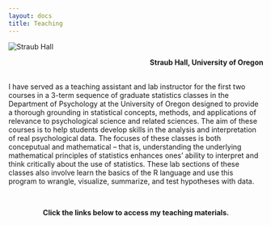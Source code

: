 ```yaml
---
layout: docs
title: Teaching
---
```


![Straub Hall](/img/straub_hall.jpg)
<div style="text-align: right"> <b>Straub Hall, University of Oregon</b> </div>

<br>

I have served as a teaching assistant and lab instructor for the first two courses in a 3-term sequence of graduate statistics classes in the Department of Psychology at the University of Oregon designed to provide a thorough grounding in statistical concepts, methods, and applications of relevance to psychological science and related sciences. The aim of these courses is to help students develop skills in the analysis and interpretation of real psychological data. The focuses of these classes is both conceputual and mathematical – that is, understanding the underlying mathematical principles of statistics enhances ones’ ability to interpret and think critically about the use of statistics. These lab sections of these classes also involve learn the basics of the R language and use this program to wrangle, visualize, summarize, and test hypotheses with data.

<br>

<center>

**Click the links below to access my teaching materials.**

</center>

<br>